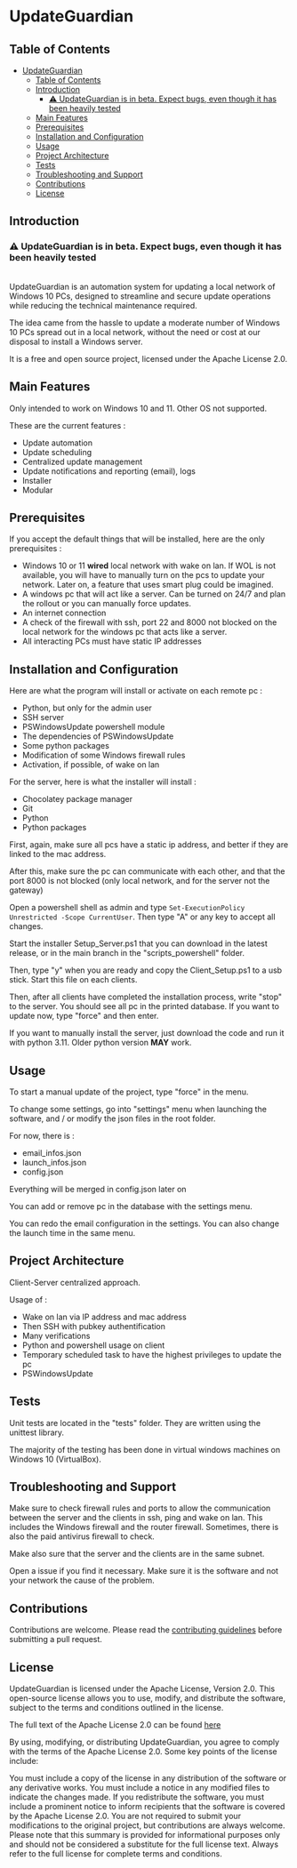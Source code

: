 # UpdateGuardian

## Table of Contents

- [UpdateGuardian](#updateguardian)
  - [Table of Contents](#table-of-contents)
  - [Introduction](#introduction)
    - [⚠️ UpdateGuardian is in beta. Expect bugs, even though it has been heavily tested](#️-updateguardian-is-in-beta-expept-bugs-even-though-it-has-been-heavily-tested)
  - [Main Features](#main-features)
  - [Prerequisites](#prerequisites)
  - [Installation and Configuration](#installation-and-configuration)
  - [Usage](#usage)
  - [Project Architecture](#project-architecture)
  - [Tests](#tests)
  - [Troubleshooting and Support](#troubleshooting-and-support)
  - [Contributions](#contributions)
  - [License](#license)

## Introduction 

### ⚠️ UpdateGuardian is in beta. Expect bugs, even though it has been heavily tested

<br>
UpdateGuardian is an automation system for updating a local network of Windows 10 PCs, designed to streamline and secure
update operations while reducing the technical maintenance required.

The idea came from the hassle to update a moderate number of Windows 10 PCs spread out in a local network, without the
need or cost at our disposal to install a Windows server.

It is a free and open source project, licensed under the Apache License 2.0.

## Main Features

Only intended to work on Windows 10 and 11. Other OS not supported.

These are the current features :

- Update automation
- Update scheduling
- Centralized update management
- Update notifications and reporting (email), logs
- Installer
- Modular

## Prerequisites

If you accept the default things that will be installed, here are the only prerequisites :

- Windows 10 or 11 **wired** local network with wake on lan. If WOL is not available, you will have to manually turn on the pcs to update your network. Later on, a feature that uses smart plug could be imagined.
- A windows pc that will act like a server. Can be turned on 24/7 and plan the rollout or you can manually force updates.
- An internet connection
- A check of the firewall with ssh, port 22 and 8000 not blocked on the local network for the windows pc that acts like a server.
- All interacting PCs must have static IP addresses

## Installation and Configuration 

Here are what the program will install or activate on each remote pc :

- Python, but only for the admin user
- SSH server
- PSWindowsUpdate powershell module
- The dependencies of PSWindowsUpdate
- Some python packages
- Modification of some Windows firewall rules
- Activation, if possible, of wake on lan

For the server, here is what the installer will install :

- Chocolatey package manager
- Git
- Python
- Python packages

First, again, make sure all pcs have a static ip address, and better if they are linked to the mac address.

After this, make sure the pc can communicate with each other, and that the port 8000 is not blocked (only local network, and for the server not the gateway)

Open a powershell shell as admin and type `Set-ExecutionPolicy Unrestricted -Scope CurrentUser`. Then type "A" or any key to accept all changes.

Start the installer Setup_Server.ps1 that you can download in the latest release, or in the main branch in the "scripts_powershell" folder.

Then, type "y" when you are ready and copy the Client_Setup.ps1 to a usb stick. Start this file on each clients.

Then, after all clients have completed the installation process, write "stop" to the server. You should see all pc in the printed database.
If you want to update now, type "force" and then enter.

If you want to manually install the server, just download the code and run it with python 3.11. Older python version **MAY** work.

## Usage

To start a manual update of the project, type "force" in the menu.

To change some settings, go into "settings" menu when launching the software, and / or modify the json files in the root folder.

For now, there is :

- email_infos.json
- launch_infos.json
- config.json

Everything will be merged in config.json later on

You can add or remove pc in the database with the settings menu.

You can redo the email configuration in the settings. You can also change the launch time in the same menu.

## Project Architecture

Client-Server centralized approach. 

Usage of : 
- Wake on lan via IP address and mac address
- Then SSH with pubkey authentification
- Many verifications
- Python and powershell usage on client
- Temporary scheduled task to have the highest privileges to update the pc
- PSWindowsUpdate

## Tests

Unit tests are located in the "tests" folder. They are written using the unittest library.

The majority of the testing has been done in virtual windows machines on Windows 10 (VirtualBox).

## Troubleshooting and Support

Make sure to check firewall rules and ports to allow the communication between the server and the clients in ssh, ping
and wake on lan. This includes the Windows firewall and the router firewall. Sometimes, there is also the paid antivirus
firewall to check.

Make also sure that the server and the clients are in the same subnet.

Open a issue if you find it necessary. Make sure it is the software and not your network the cause of the problem.

## Contributions

Contributions are welcome. Please read the [contributing guidelines](CONTRIBUTING.md) before
submitting a pull request.

## License

UpdateGuardian is licensed under the Apache License, Version 2.0. This open-source license allows you to use, modify,
and distribute the software, subject to the terms and conditions outlined in the license.

The full text of the Apache License 2.0 can be found [here](http://www.apache.org/licenses/LICENSE-2.0)

By using, modifying, or distributing UpdateGuardian, you agree to comply with the terms of the Apache License 2.0. Some
key points of the license include:

You must include a copy of the license in any distribution of the software or any derivative works.
You must include a notice in any modified files to indicate the changes made.
If you redistribute the software, you must include a prominent notice to inform recipients that the software is covered
by the Apache License 2.0.
You are not required to submit your modifications to the original project, but contributions are always welcome.
Please note that this summary is provided for informational purposes only and should not be considered a substitute for
the full license text. Always refer to the full license for complete terms and conditions.
